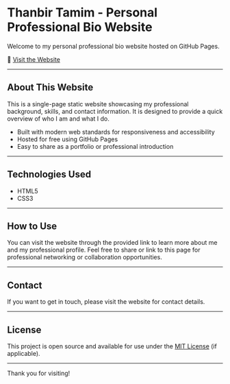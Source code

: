 # Thanbir Tamim - Personal Professional Bio Website

Welcome to my personal professional bio website hosted on GitHub Pages.

🔗 [Visit the Website](https://thanbirtamim.github.io/)

---

## About This Website

This is a single-page static website showcasing my professional background, skills, and contact information. It is designed to provide a quick overview of who I am and what I do.

- Built with modern web standards for responsiveness and accessibility
- Hosted for free using GitHub Pages
- Easy to share as a portfolio or professional introduction

---

## Technologies Used

- HTML5
- CSS3

---

## How to Use

You can visit the website through the provided link to learn more about me and my professional profile. Feel free to share or link to this page for professional networking or collaboration opportunities.

---

## Contact

If you want to get in touch, please visit the website for contact details.

---

## License

This project is open source and available for use under the [MIT License](LICENSE) (if applicable).

---

Thank you for visiting!

